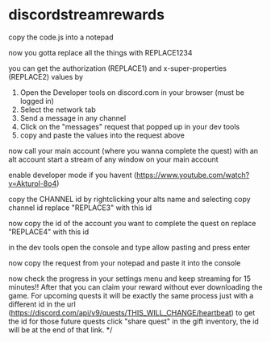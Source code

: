 # discordstreamrewards

copy the code.js into a notepad

now you gotta replace all the things with REPLACE1234

you can get the authorization (REPLACE1) and x-super-properties (REPLACE2) values by 
1. Open the Developer tools on discord.com in your browser (must be logged in)
2. Select the network tab
3. Send a message in any channel
4. Click on the "messages" request that popped up in your dev tools
5. copy and paste the values into the request above

now call your main account (where you wanna complete the quest) with an alt account
start a stream of any window on your main account

enable developer mode if you havent (https://www.youtube.com/watch?v=Akturol-8o4)

copy the CHANNEL id by rightclicking your alts name and selecting copy channel id
replace "REPLACE3" with this id

now copy the id of the account you want to complete the quest on
replace "REPLACE4" with this id

in the dev tools open the console and type allow pasting and press enter

now copy the request from your notepad and paste it into the console

now check the progress in your settings menu and keep streaming for 15 minutes!! After that you can claim your reward without ever downloading the game.
For upcoming quests it will be exactly the same process just with a different id in the url (https://discord.com/api/v9/quests/THIS_WILL_CHANGE/heartbeat) to get the id for those future quests click "share quest" in the gift inventory, the id will be at the end of that link.
*/
